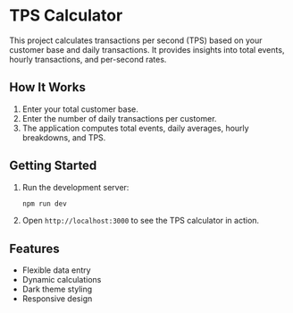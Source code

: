 # TPS Calculator

This project calculates transactions per second (TPS) based on your customer base and daily transactions. It provides insights into total events, hourly transactions, and per-second rates.

## How It Works

1. Enter your total customer base.  
2. Enter the number of daily transactions per customer.  
3. The application computes total events, daily averages, hourly breakdowns, and TPS.

## Getting Started

1. Run the development server:
   ```bash
   npm run dev
   ```
   
2. Open `http://localhost:3000` to see the TPS calculator in action.

## Features

- Flexible data entry
- Dynamic calculations
- Dark theme styling
- Responsive design
